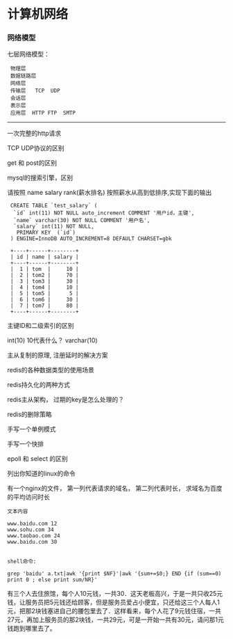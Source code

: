 <h1>计算机网络</h1>


<h3>网络模型</h3>

七层网络模型：

	 物理层  
	 数据链路层   
	 网络层  
	 传输层   TCP  UDP   
	 会话层   
	 表示层   
	 应用层  HTTP FTP  SMTP    
	
	
<hr/>	
	
一次完整的http请求

TCP UDP协议的区别


get 和 post的区别


mysql的搜索引擎，区别

请按照 name salary rank(薪水排名)  按照薪水从高到低排序,实现下面的输出

	 CREATE TABLE `test_salary` (
	  `id` int(11) NOT NULL auto_increment COMMENT '用户id，主键',
	  `name` varchar(30) NOT NULL COMMENT '用户名',
	  `salary` int(11) NOT NULL,
	   PRIMARY KEY  (`id`)
	 ) ENGINE=InnoDB AUTO_INCREMENT=8 DEFAULT CHARSET=gbk  
	
	 +----+------+--------+
	 | id | name | salary |
	 +----+------+--------+
	 |  1 | tom  |     10 |
	 |  2 | tom2 |     70 |
	 |  3 | tom3 |     30 |
	 |  4 | tom4 |     10 |
	 |  5 | tom5 |      5 |
	 |  6 | tom6 |     30 |
	 |  7 | tom7 |     80 |
	 +----+------+--------+


主键ID和二级索引的区别


int(10) 10代表什么？  varchar(10)

主从复制的原理, 注册延时的解决方案



redis的各种数据类型的使用场景

redis持久化的两种方式

redis主从架构， 过期的key是怎么处理的？


redis的删除策略


手写一个单例模式

手写一个快排



epoll 和 select 的区别

列出你知道的linux的命令


有一个nginx的文件， 第一列代表请求的域名， 第二列代表时长， 求域名为百度的平均访问时长

	文本内容
	
	www.baidu.com 12
	www.sohu.com 34
	www.taobao.com 24
	www.baidu.com 30
	
	
	shell命令:
	
	grep 'baidu' a.txt|awk '{print $NF}'|awk '{sum+=$0;} END {if (sum==0) print 0 ; else print sum/NR}'


有三个人去住旅馆，每个人10元钱，一共30．这天老板高兴，于是一共只收25元钱，让服务员把5元钱还给顾客，但是服务员爱占小便宜，只还给这三个人每人1元，把那2块钱塞进自己的腰包里去了．这样看来，每个人花了9元钱住宿，一共27元，再加上服务员的那2块钱，一共29元，可是一开始一共有30元，请问那1元钱跑到哪里去了。






